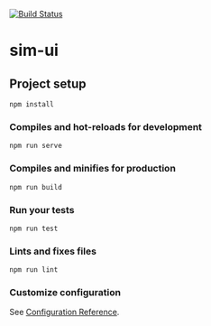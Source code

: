 [![Build Status](https://travis-ci.org/xiongxiong109/sim-ui.svg?branch=master)](https://travis-ci.org/xiongxiong109/sim-ui)
# sim-ui

## Project setup
```
npm install
```

### Compiles and hot-reloads for development
```
npm run serve
```

### Compiles and minifies for production
```
npm run build
```

### Run your tests
```
npm run test
```

### Lints and fixes files
```
npm run lint
```

### Customize configuration
See [Configuration Reference](https://cli.vuejs.org/config/).
